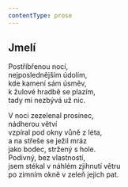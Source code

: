```yaml
---
contentType: prose
---
```


## Jmelí

Postříbřenou nocí,  
nejposlednějším údolím,  
kde kamení sám úsměv,  
k žulové hradbě se plazím,  
tady mi nezbývá už nic.

V noci zezelenal prosinec,  
nádherou větví  
vzpíral pod okny vůně z léta,  
a na střeše se ježil mráz  
jako bodec, stržený s hole.  
Podivný, bez vlastností,  
jsem stékal v náhlém zjihnutí větru  
po zimním okně v zeleň jejich pat.
